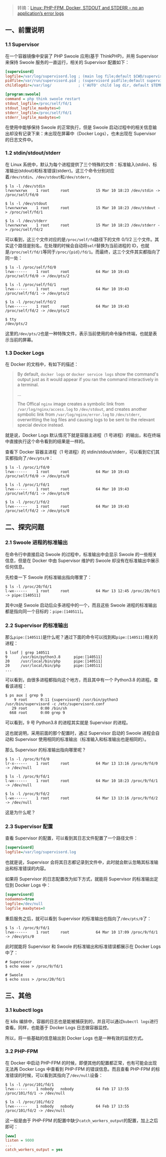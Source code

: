 > 转摘：[Linux: PHP-FPM, Docker, STDOUT and STDERR – no an application’s error logs](https://devpress.csdn.net/linux/62eba63f648466712833a89c.html)

## 一、前置说明

### 1.1 Supervisor

在一个容器镜像中安装了 PHP Swoole 应用(基于 ThinkPHP)，并用 Supervisor 来保持 Swoole 服务的一直运行，相关的 Supervisor 配置如下：

```ini
[supervisord]
logfile=/var/log/supervisord.log ; (main log file;default $CWD/supervisord.log)
pidfile=/var/run/supervisord.pid ; (supervisord pidfile;default supervisord.pid)
childlogdir=/var/log/            ; ('AUTO' child log dir, default $TEMP)

[program:swoole]
command = php think swoole restart
stdout_logfile=/proc/self/fd/1
stdout_logfile_maxbytes=0
stderr_logfile=/proc/self/fd/1
stderr_logfile_maxbytes=0
```

在使用中能够保持 Swoole 的正常执行，但是 Swoole 启动过程中的相关信息输出却没有记录下来：未出现在屏幕中（Docker Logs），也未出现在 Supervisor 的日志文件中。

### 1.2 stdin/stdout/stderr

在 Linux 系统中，默认为每个进程提供了三个特殊的文件：标准输入(stdin)、标准输出(stdout)和标准错误(stderr)。这三个命令分别对应着`/dev/stdin`、`/dev/stdout`和`/dev/stderr`。

```shell
$ ls -l /dev/stdin
lrwxrwxrwx    1 root     root            15 Mar 10 18:23 /dev/stdin -> /proc/self/fd/0

$ ls -l /dev/stdout
lrwxrwxrwx    1 root     root            15 Mar 10 18:23 /dev/stdout -> /proc/self/fd/1

$ ls -l /dev/stderr
lrwxrwxrwx    1 root     root            15 Mar 10 18:23 /dev/stderr -> /proc/self/fd/2
```

可以看到，这三个文件对应的是`/proc/self/fd`路径下的文件 0/1/2 三个文件。其实这个路径是别名，在处理的时候会自动将`self`替换为当前进程的 ID，也就是`/proc/self/fd/1`等同于`/proc/{pid}/fd/1`。而最终，这三个文件其实都指向了同一处：

```shell
$ ls -l /proc/self/fd/0
lrwx------    1 root     root            64 Mar 10 19:43 /proc/self/fd/0 -> /dev/pts/2

$ ls -l /proc/self/fd/1
lrwx------    1 root     root            64 Mar 10 19:43 /proc/self/fd/1 -> /dev/pts/2

$ ls -l /proc/self/fd/2
lrwx------    1 root     root            64 Mar 10 19:43 /proc/self/fd/2 -> /dev/pts/2

$ tty
/dev/pts/2
```

这里的`/dev/pts/2`也是一种特殊文件，表示当前使用的命令操作终端，也就是表示当前的屏幕。

### 1.3 Docker Logs

在 Docker 的文档中，有如下的描述：

> By default, `docker logs` or `docker service logs` show the command's output just as it would appear if you ran the command interactively in a terminal.
> 
> ...
> 
> The Offical `nginx` image creates a symbolic link from `/var/log/nginx/access.log` to `/dev/stdout`, and creates another symbolic link from `/var/log/nginx/error.log` to `/dev/stderr`, overwritting the log files and causing logs to be sent to the relevant special device instead.

就是说，Docker Logs 默认情况下就是容器主进程（1 号进程）的输出，和在终端中直接执行这个命令看到的结果是一样的。

查看下 Docker 容器主进程（1 号进程）的 stdin/stdout/stderr，可以看到它们其实都指向了`/dev/pts/0`：

```shell
$ ls -l /proc/1/fd/0
lrwx------    1 root     root            64 Mar 10 19:43 /proc/self/fd/0 -> /dev/pts/0

$ ls -l /proc/1/fd/1
lrwx------    1 root     root            64 Mar 10 19:43 /proc/self/fd/1 -> /dev/pts/0

$ ls -l /proc/1/fd/2
lrwx------    1 root     root            64 Mar 10 19:43 /proc/self/fd/2 -> /dev/pts/0
```

## 二、探究问题

### 2.1 Swoole 进程的标准输出

在命令行中直接启动 Swoole 的过程中，标准输出中会显示 Swoole 的一些相关信息，但是在 Docker 中由 Supervisor 维护的 Swoole 却没有在标准输出中展示任何信息。

先检查一下 Swoole 的标准输出指向哪里了：

```shell
$ ls -l /proc/20/fd/1
l-wx------    1 root     root            64 Mar 13 12:45 /proc/20/fd/1 -> pipe:[140511]
```

其中`20`是 Swoole 启动后众多进程中的一个，而且这些 Swoole 进程的标准输出都是指向同一个目标的：`pipe:[140511]`。

### 2.2 Supervisor 的标准输出

那么`pipe:[140511]`是什么呢？通过下面的命令可以找到和`pipe:[140511]`相关的进程：

```shell
$ lsof | grep 140511
9      /usr/bin/python3.8      pipe:[140511]
20     /usr/local/bin/php      pipe:[140511]
20     /usr/local/bin/php      pipe:[140511]
...
```

可以看到，由很多进程都指向这个地方，而且其中有一个 Python3.8 的进程。查看该进程：

```shell
$ ps aux | grep 9
    9 root      0:11 {supervisord} /usr/bin/python3 /usr/bin/supervisord -c /etc/supervisord.conf
   29 root      0:00 /bin/sh
  668 root      0:00 grep 9
```

可以看到，9 号 Python3.8 的进程其实就是 Supervisor 的进程。

这也就说明，采用前面的那个配置时，通过 Supervisor 启动的 Swoole 进程会自动和 Supervisor 使用相同的标准输出（标准输入和标准输出也是相同的）。

那么 Supervisor 的标准输出指向哪里呢？

```shell
$ ls -l /proc/9/fd/0
lr-x------    1 root     root            64 Mar 13 13:16 /proc/9/fd/0 -> /dev/null

$ ls -l /proc/9/fd/1
l-wx------    1 root     root            64 Mar 10 18:23 /proc/9/fd/1 -> /dev/null

$ ls -l /proc/9/fd/2
l-wx------    1 root     root            64 Mar 13 13:16 /proc/9/fd/2 -> /dev/null
```

这是为什么呢？

### 2.3 Supervisor 配置

查看 Supervisor 的配置，可以看到其日志文件配置了一个路径文件：

```ini
[supervisord]
logfile=/var/log/supervisord.log
```

也就是说，Supervisor 会将其日志都记录到文件中，此时就会默认忽略其标准输出和标准错误的内容。

如果将 Supervisor 的日志配置改为如下方式，就能将 Supervisor 的标准输出定位到 Docker Logs 中：

```ini
[supervisord]
nodaemon=true
logfile=/dev/null
logfile_maxbytes=0
```

重启服务之后，就可以看到 Supervisor 的标准输出也指向了`/dev/pts/0`了：

```shell
$ ls -l /proc/9/fd/1
lrwx------    1 root     root            64 Mar 10 17:09 /proc/9/fd/1 -> /dev/pts/0
```

此时就能将 Supervisor 和 Swoole 的标准输出和标准错误都展示在 Docker Logs 中了：

```shell
# Supervisor
$ echo eeee > /proc/9/fd/1

# Swoole
$ echo ssss > /proc/20/fd/1
```

## 三、其他

### 3.1 kubectl logs

在 k8s 编排中，容器的日志也是能被捕获到的，并且可以通过`kubectl logs`进行查看。同样，也能基于 Docker Logs 日志做容器监控。

所以，将一些基础的信息输出到 Docker Logs 也是一种有效的监控方式。

### 3.2 PHP-FPM

在 Docker 中启动 PHP-FPM 的时候，即便其他的配置都正常，也有可能会出现无法再 Docker Logs 中查看到 PHP-FPM 的错误信息。而且查看 PHP-FPM 的标准错误的时候，可以看到其指向了`/dev/null`设备：

```shell
$ ls -l /proc/101/fd/1
lrwx------    1 nobody   nobody          64 Feb 17 13:55 /proc/101/fd/1 -> /dev/null

$ ls -l /proc/101/fd/2
lrwx------    1 nobody   nobody          64 Feb 17 13:55 /proc/101/fd/2 -> /dev/null
```

这一般是由于 PHP-FPM 的配置中缺少`catch_workers_output`的配置，加上之后即可：

```ini
[www]
listen = 9000
...
catch_workers_output = yes
```